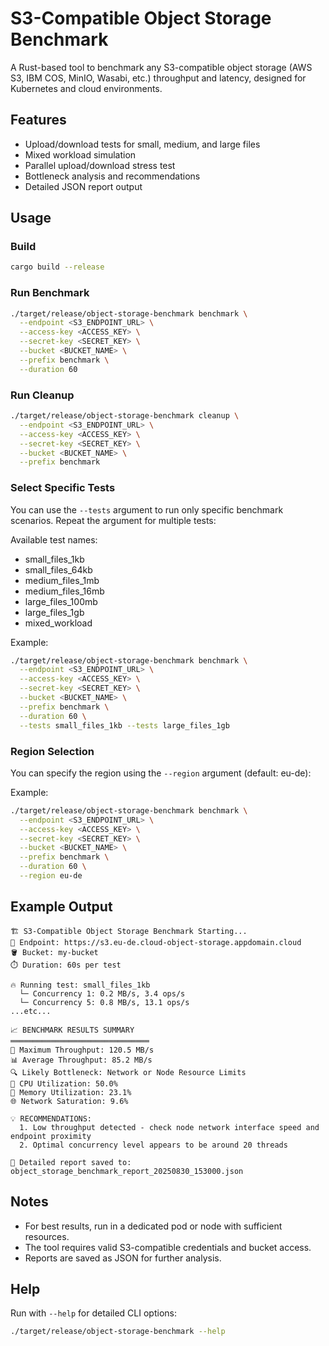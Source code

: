 # S3-Compatible Object Storage Benchmark

A Rust-based tool to benchmark any S3-compatible object storage (AWS S3, IBM COS, MinIO, Wasabi, etc.) throughput and latency, designed for Kubernetes and cloud environments.

## Features
- Upload/download tests for small, medium, and large files
- Mixed workload simulation
- Parallel upload/download stress test
- Bottleneck analysis and recommendations
- Detailed JSON report output

## Usage

### Build
```sh
cargo build --release
```

### Run Benchmark
```sh
./target/release/object-storage-benchmark benchmark \
  --endpoint <S3_ENDPOINT_URL> \
  --access-key <ACCESS_KEY> \
  --secret-key <SECRET_KEY> \
  --bucket <BUCKET_NAME> \
  --prefix benchmark \
  --duration 60
```

### Run Cleanup
```sh
./target/release/object-storage-benchmark cleanup \
  --endpoint <S3_ENDPOINT_URL> \
  --access-key <ACCESS_KEY> \
  --secret-key <SECRET_KEY> \
  --bucket <BUCKET_NAME> \
  --prefix benchmark
```

### Select Specific Tests
You can use the `--tests` argument to run only specific benchmark scenarios. Repeat the argument for multiple tests:

Available test names:
- small_files_1kb
- small_files_64kb
- medium_files_1mb
- medium_files_16mb
- large_files_100mb
- large_files_1gb
- mixed_workload

Example:
```sh
./target/release/object-storage-benchmark benchmark \
  --endpoint <S3_ENDPOINT_URL> \
  --access-key <ACCESS_KEY> \
  --secret-key <SECRET_KEY> \
  --bucket <BUCKET_NAME> \
  --prefix benchmark \
  --duration 60 \
  --tests small_files_1kb --tests large_files_1gb
```

### Region Selection
You can specify the region using the `--region` argument (default: eu-de):

Example:
```sh
./target/release/object-storage-benchmark benchmark \
  --endpoint <S3_ENDPOINT_URL> \
  --access-key <ACCESS_KEY> \
  --secret-key <SECRET_KEY> \
  --bucket <BUCKET_NAME> \
  --prefix benchmark \
  --duration 60 \
  --region eu-de
```

## Example Output
```
🏗️ S3-Compatible Object Storage Benchmark Starting...
📍 Endpoint: https://s3.eu-de.cloud-object-storage.appdomain.cloud
🪣 Bucket: my-bucket
⏱️ Duration: 60s per test

🔥 Running test: small_files_1kb
  └─ Concurrency 1: 0.2 MB/s, 3.4 ops/s
  └─ Concurrency 5: 0.8 MB/s, 13.1 ops/s
...etc...

📈 BENCHMARK RESULTS SUMMARY
═══════════════════════════════
🚀 Maximum Throughput: 120.5 MB/s
📊 Average Throughput: 85.2 MB/s
🔍 Likely Bottleneck: Network or Node Resource Limits
💾 CPU Utilization: 50.0%
🧠 Memory Utilization: 23.1%
🌐 Network Saturation: 9.6%

💡 RECOMMENDATIONS:
  1. Low throughput detected - check node network interface speed and endpoint proximity
  2. Optimal concurrency level appears to be around 20 threads

💾 Detailed report saved to: object_storage_benchmark_report_20250830_153000.json
```

## Notes
- For best results, run in a dedicated pod or node with sufficient resources.
- The tool requires valid S3-compatible credentials and bucket access.
- Reports are saved as JSON for further analysis.

## Help
Run with `--help` for detailed CLI options:
```sh
./target/release/object-storage-benchmark --help
```
